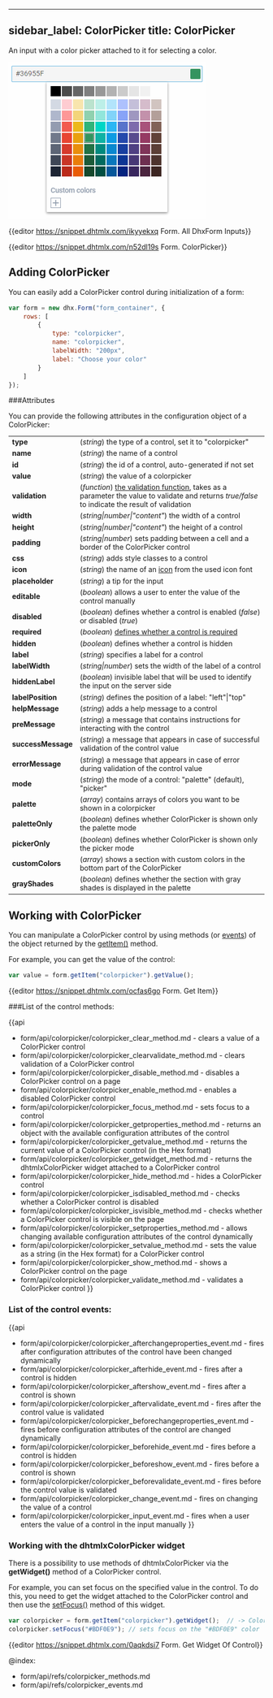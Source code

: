 
---
sidebar_label: ColorPicker
title: ColorPicker
---          

An input with a color picker attached to it for selecting a color.

![ColorPicker](../assets/form/form_colorpicker.png)

{{editor    https://snippet.dhtmlx.com/ikyyekxq	Form. All DhxForm Inputs}}

{{editor	https://snippet.dhtmlx.com/n52dl19s	Form. ColorPicker}}

Adding ColorPicker
------------

You can easily add a ColorPicker control during initialization of a form:

~~~js
var form = new dhx.Form("form_container", {
    rows: [
		{
			type: "colorpicker",
            name: "colorpicker",
            labelWidth: "200px",
			label: "Choose your color"
		}
    ]
});
~~~


###Attributes

You can provide the following attributes in the configuration object of a ColorPicker:

<table class="webixdoc_links">
	<tbody>
        <tr>
			<td class="webixdoc_links0"><b>type</b></td>
			<td>(<i>string</i>) the type of a control, set it to "colorpicker"</td>
		</tr>
		<tr>
			<td class="webixdoc_links0"><b>name</b></td>
			<td>(<i>string</i>) the name of a control</td>
		</tr>
		<tr>
			<td class="webixdoc_links0"><b>id</b></td>
			<td>(<i>string</i>) the id of a control, auto-generated if not set</td>
		</tr>
		<tr>
			<td class="webixdoc_links0"><b>value</b></td>
			<td>(<i>string</i>) the value of a colorpicker</td>
		</tr>
		<tr>
			<td class="webixdoc_links0"><b>validation</b></td>
			<td>(<i>function</i>) <a href="https://docs.dhtmlx.com/suite/form__work_with_form.html#validatingform">the validation function</a>, takes as a parameter the value to validate and returns <i>true/false</i> to indicate the result of validation</td>
		</tr>
		<tr>
			<td class="webixdoc_links0"><b>width</b></td>
			<td>(<i>string|number|"content"</i>) the width of a control</td>
		</tr>
		<tr>
			<td class="webixdoc_links0"><b>height</b></td>
			<td>(<i>string|number|"content"</i>) the height of a control</td>
		</tr>
         <tr>
			<td class="webixdoc_links0"><b>padding</b></td>
			<td>(<i>string|number</i>) sets padding between a cell and a border of the ColorPicker control</td>
		</tr>	
		<tr>
			<td class="webixdoc_links0"><b>css</b></td>
			<td>(<i>string</i>) adds style classes to a control</td>
		</tr>
		<tr>
			<td class="webixdoc_links0"><b>icon</b></td>
			<td>(<i>string</i>) the name of an <a href="https://docs.dhtmlx.com/suite/helpers__icon.html">icon</a> from the used icon font</td>
		</tr>
		<tr>
			<td class="webixdoc_links0"><b>placeholder</b></td>
			<td>(<i>string</i>) a tip for the input</td>
		</tr>
		<tr>
			<td class="webixdoc_links0"><b>editable</b></td>
			<td>(<i>boolean</i>) allows a user to enter the value of the control manually</td>
		</tr>
		<tr>
			<td class="webixdoc_links0"><b>disabled</b></td>
			<td>(<i>boolean</i>) defines whether a control is enabled (<i>false</i>) or disabled (<i>true</i>)</td>
		</tr>
		<tr>
			<td class="webixdoc_links0"><b>required</b></td>
			<td>(<i>boolean</i>) <a href="https://docs.dhtmlx.com/suite/form__work_with_form.html#validatingform">defines whether a control is required</a></td>
		</tr>
		<tr>
			<td class="webixdoc_links0"><b>hidden</b></td>
			<td>(<i>boolean</i>) defines whether a control is hidden</td>
		</tr>
		<tr>
			<td class="webixdoc_links0"><b>label</b></td>
			<td>(<i>string</i>) specifies a label for a control</td>
		</tr>
		<tr>
			<td class="webixdoc_links0"><b>labelWidth</b></td>
			<td>(<i>string|number</i>) sets the width of the label of a control</td>
		</tr>
		<tr>
			<td class="webixdoc_links0"><b>hiddenLabel</b></td>
			<td>(<i>boolean</i>) invisible label that will be used to identify the input on the server side</td>
		</tr>
		<tr>
			<td class="webixdoc_links0"><b>labelPosition</b></td>
			<td>(<i>string</i>) defines the position of a label: "left"|"top"</td>
		</tr>
		<tr>
			<td class="webixdoc_links0"><b>helpMessage</b></td>
			<td>(<i>string</i>) adds a help message to a control</td>
		</tr>
		<tr>
			<td class="webixdoc_links0"><b>preMessage</b></td>
			<td>(<i>string</i>) a message that contains instructions for interacting with the control</td>
		</tr>
		<tr>
			<td class="webixdoc_links0"><b>successMessage</b></td>
			<td>(<i>string</i>) a message that appears in case of successful validation of the control value</td>
		</tr>
		<tr>
			<td class="webixdoc_links0"><b>errorMessage</b></td>
			<td>(<i>string</i>) a message that appears in case of error during validation of the control value</td>
		</tr>
		<tr>
			<td class="webixdoc_links0"><b>mode</b></td>
			<td>(<i>string</i>) the mode of a control: "palette" (default), "picker"</td>
		</tr>
		<tr>
			<td class="webixdoc_links0"><b>palette</b></td>
			<td>(<i>array</i>) contains arrays of colors you want to be shown in a colorpicker</td>
		</tr>
		<tr>
			<td class="webixdoc_links0"><b>paletteOnly</b></td>
			<td>(<i>boolean</i>) defines whether ColorPicker is shown only the palette mode</td>
		</tr>
		<tr>
			<td class="webixdoc_links0"><b>pickerOnly</b></td>
			<td>(<i>boolean</i>) defines whether ColorPicker is shown only the picker mode</td>
		</tr>
		<tr>
			<td class="webixdoc_links0"><b>customColors</b></td>
			<td>(<i>array</i>) shows a section with custom colors in the bottom part of the ColorPicker</td>
		</tr>
		<tr>
			<td class="webixdoc_links0"><b>grayShades</b></td>
			<td>(<i>boolean</i>) defines whether the section with gray shades is displayed in the palette</td>
		</tr>
    </tbody>
</table>


Working with ColorPicker
----------------------

You can manipulate a ColorPicker control by using methods (or [events](#eventhandling)) of the object returned by the [getItem()](form/api/form_getitem_method.md) method.

For example, you can get the value of the control:

~~~js
var value = form.getItem("colorpicker").getValue();
~~~

{{editor	https://snippet.dhtmlx.com/ocfas6go	Form. Get Item}}



###List of the control methods:

{{api
- form/api/colorpicker/colorpicker_clear_method.md - clears a value of a ColorPicker control
- form/api/colorpicker/colorpicker_clearvalidate_method.md - clears validation of a ColorPicker control
- form/api/colorpicker/colorpicker_disable_method.md - disables a ColorPicker control on a page
- form/api/colorpicker/colorpicker_enable_method.md - enables a disabled ColorPicker control
- form/api/colorpicker/colorpicker_focus_method.md - sets focus to a control
- form/api/colorpicker/colorpicker_getproperties_method.md - returns an object with the available configuration attributes of the control
- form/api/colorpicker/colorpicker_getvalue_method.md - returns the current value of a ColorPicker control (in the Hex format)
- form/api/colorpicker/colorpicker_getwidget_method.md - returns the dhtmlxColorPicker widget attached to a ColorPicker control
- form/api/colorpicker/colorpicker_hide_method.md - hides a ColorPicker control
- form/api/colorpicker/colorpicker_isdisabled_method.md - checks whether a ColorPicker control is disabled
- form/api/colorpicker/colorpicker_isvisible_method.md - checks whether a ColorPicker control is visible on the page
- form/api/colorpicker/colorpicker_setproperties_method.md - allows changing available configuration attributes of the control dynamically
- form/api/colorpicker/colorpicker_setvalue_method.md - sets the value as a string (in the Hex format) for a ColorPicker control
- form/api/colorpicker/colorpicker_show_method.md - shows a ColorPicker control on the page
- form/api/colorpicker/colorpicker_validate_method.md - validates a ColorPicker control
}}


<h3 id="eventhandling">List of the control events:</h3>

{{api
- form/api/colorpicker/colorpicker_afterchangeproperties_event.md - fires after configuration attributes of the control have been changed dynamically
- form/api/colorpicker/colorpicker_afterhide_event.md - fires after a control is hidden
- form/api/colorpicker/colorpicker_aftershow_event.md - fires after a control is shown
- form/api/colorpicker/colorpicker_aftervalidate_event.md - fires after the control value is validated
- form/api/colorpicker/colorpicker_beforechangeproperties_event.md - fires before configuration attributes of the control are changed dynamically
- form/api/colorpicker/colorpicker_beforehide_event.md - fires before a control is hidden
- form/api/colorpicker/colorpicker_beforeshow_event.md - fires before a control is shown
- form/api/colorpicker/colorpicker_beforevalidate_event.md - fires before the control value is validated
- form/api/colorpicker/colorpicker_change_event.md - fires on changing the value of a control
- form/api/colorpicker/colorpicker_input_event.md - fires when a user enters the value of a control in the input manually
}}


### Working with the dhtmlxColorPicker widget

There is a possibility to use methods of dhtmlxColorPicker via the **getWidget()** method of a ColorPicker control.

For example, you can set focus on the specified value in the control. To do this, you need to get the widget attached to the ColorPicker control and then use the [setFocus()](colorpicker/api/colorpicker_setfocus_method.md) method of this widget.

~~~js
var colorpicker = form.getItem("colorpicker").getWidget();  // -> ColorPicker
colorpicker.setFocus("#BDF0E9"); // sets focus on the "#BDF0E9" color
~~~

{{editor    https://snippet.dhtmlx.com/0aqkdsi7	Form. Get Widget Of Control}}


@index:
- form/api/refs/colorpicker_methods.md
- form/api/refs/colorpicker_events.md